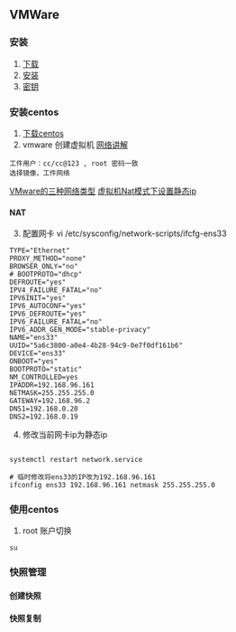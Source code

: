 ## VMWare
### 安装
1. [下载](https://www.vmware.com/cn/products/workstation-pro/workstation-pro-evaluation.html)
2. [安装](https://zhuanlan.zhihu.com/p/141033713)
3. [密钥](https://www.cnblogs.com/wind-under-the-wing/p/14122040.html)
### 安装centos
1. [下载centos](http://mirrors.aliyun.com/centos/7/isos/x86_64/)
2. vmware 创建虚拟机
[网络讲解](https://segmentfault.com/a/1190000024580532)
```
工件用户：cc/cc@123 , root 密码一致
选择镜像，工件网络
```
[VMware的三种网络类型](https://blog.csdn.net/taotongning/article/details/81477472)
[虚拟机Nat模式下设置静态ip](https://www.jianshu.com/p/6fdbba039d79)

#### NAT


3. 配置网卡 vi /etc/sysconfig/network-scripts/ifcfg-ens33
```
TYPE="Ethernet"
PROXY_METHOD="none"
BROWSER_ONLY="no"
# BOOTPROTO="dhcp"
DEFROUTE="yes"
IPV4_FAILURE_FATAL="no"
IPV6INIT="yes"
IPV6_AUTOCONF="yes"
IPV6_DEFROUTE="yes"
IPV6_FAILURE_FATAL="no"
IPV6_ADDR_GEN_MODE="stable-privacy"
NAME="ens33"
UUID="5a6c3800-a0e4-4b28-94c9-0e7f0df161b6"
DEVICE="ens33"
ONBOOT="yes"
BOOTPROTO="static"
NM_CONTROLLED=yes
IPADDR=192.168.96.161
NETMASK=255.255.255.0
GATEWAY=192.168.96.2
DNS1=192.168.0.20
DNS2=192.168.0.19
```
4. 修改当前网卡ip为静态ip
``` 

systemctl restart network.service

# 临时修改将ens33的IP改为192.168.96.161
ifconfig ens33 192.168.96.161 netmask 255.255.255.0

```
### 使用centos
1. root 账户切换
```
su
```

### 快照管理
#### 创建快照
#### 快照复制

